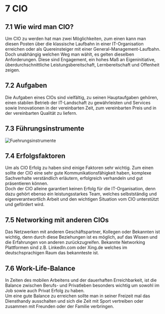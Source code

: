# 7 CIO

## 7.1 Wie wird man CIO?
Um CIO zu werden hat man zwei Möglichkeiten, zum einen kann man diesen Posten über die klassische Laufbahn in einer IT-Organisation erreichen oder als Quereinsteiger mit einer General-Management-Laufbahn. Doch unabhängig welchen Weg man wählt, es gelten dieselben Anforderungen. Diese sind Engagement, ein hohes Maß an Eigeninitiative, überdurchschnittliche Leistungsbereitschaft, Lernbereitschaft und Offenheit zeigen.

## 7.2 Aufgaben
Die Aufgaben eines CIOs sind vielfältig, zu seinen Hauptaufgaben gehören, einen stabilen Betrieb der IT-Landschaft zu gewährleisten und Services sowie Innovationen in der vereinbarten Zeit, zum vereinbarten Preis und in der vereinbarten Qualität zu liefern.

## 7.3 Führungsinstrumente
![Fuehrungsinstrumente](/assets/ErfolgsfaktorenFuerEineDigitaleZukunft.Kapitel7.NiklasHarting.png)

## 7.4 Erfolgsfaktoren
Um als CIO Erfolg zu haben sind einige Faktoren sehr wichtig. Zum einen sollte der CIO eine sehr gute Kommunikationsfähigkeit haben, komplexe Sachverhalte verständlich erläutern, erfolgreich verhandeln und gut präsentieren können.   
Doch der CIO alleine garantiert keinen Erfolg für die IT-Organisation, denn dazu gehört ebenso ein leistungsstarkes Team, welches selbstständig und eigenverantwortlich Arbeit und den wichtigen Situation vom CIO unterstützt und gefördert wird.

## 7.5 Networking mit anderen CIOs
Das Netzwerken mit anderen Geschäftspartner, Kollegen oder Bekannten ist wichtig, denn durch diese Beziehungen ist es möglich, auf das Wissen und die Erfahrungen von anderen zurückzugreifen.
Bekannte Networking Plattformen sind z.B. LinkedIn.com oder Xing.de welches im deutschsprachigen Raum das bekannteste ist.

## 7.6 Work-Life-Balance
In Zeiten des mobilen Arbeitens und der dauerhaften Erreichbarkeit, ist die Balance zwischen Berufs- und Privatleben besonders wichtig um sowohl im Job sowie auch Privat Erfolg zu haben.  
Um eine gute Balance zu erreichen sollte man in seiner Freizeit mal das Diensthandy ausschalten und sich die Zeit mit Sport vertreiben oder zusammen mit Freunden oder der Familie verbringen.